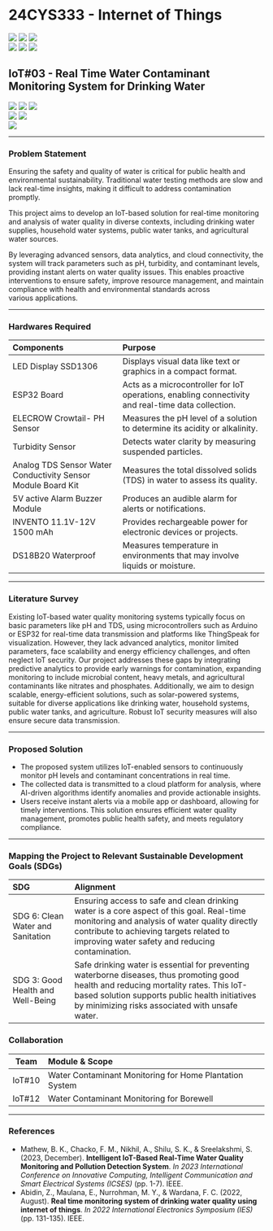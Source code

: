 # 24CYS333 - Internet of Things
![](https://img.shields.io/badge/Batch-22CYS-lightgreen) ![](https://img.shields.io/badge/UG-blue) ![](https://img.shields.io/badge/Subject-IoT-blue)
<br/>
![](https://img.shields.io/badge/Lecture-2-orange) ![](https://img.shields.io/badge/Practical-3-orange) ![](https://img.shields.io/badge/Credits-3-orange) <br/>

## IoT#03 - Real Time Water Contaminant Monitoring System for Drinking Water

![](https://img.shields.io/badge/Member-Agil_Prasanna_P-gold)  ![](https://img.shields.io/badge/Member-Amal_Ritessh_A_P-gold)  ![](https://img.shields.io/badge/Member-Ananth_R-gold) <br/> 
![](https://img.shields.io/badge/SDG-6-darkgreen) ![](https://img.shields.io/badge/SDG-3-darkgreen) <br/>
![](https://img.shields.io/badge/Reviewed--brown)

---
### Problem Statement
 Ensuring the safety and quality of water is critical for public health and environmental sustainability. Traditional water testing methods are slow and lack real-time insights, making it difficult to address contamination promptly.

 This project aims to develop an IoT-based solution for real-time monitoring and analysis of water quality in diverse contexts, including drinking water supplies, household water systems, public water tanks, and agricultural water sources.

 By leveraging advanced sensors, data analytics, and cloud connectivity, the system will track parameters such as pH, turbidity, and contaminant levels, providing instant alerts on water quality issues. This enables proactive interventions to ensure safety, improve resource management, and maintain compliance with health and environmental standards across various applications.

---
 ### Hardwares Required

| Components               | Purpose                                                                                          |
|:-------------------------|:-------------------------------------------------------------------------------------------------|
| LED Display SSD1306  | Displays visual data like text or graphics in a compact format. |
| ESP32 Board              | Acts as a microcontroller for IoT operations, enabling connectivity and real-time data collection. |
| ELECROW Crowtail- PH Sensor    | Measures the pH level of a solution to determine its acidity or alkalinity. |
| Turbidity Sensor             | Detects water clarity by measuring suspended particles. |
| Analog TDS Sensor Water Conductivity Sensor Module Board Kit  | Measures the total dissolved solids (TDS) in water to assess its quality. |
| 5V active Alarm Buzzer Module    | Produces an audible alarm for alerts or notifications. |
| INVENTO 11.1V-12V 1500 mAh               | Provides rechargeable power for electronic devices or projects. |
| DS18B20 Waterproof| Measures temperature in environments that may involve liquids or moisture. |

---
 ### Literature Survey
 Existing IoT-based water quality monitoring systems typically focus on basic parameters like pH and TDS, using microcontrollers such as Arduino or ESP32 for real-time data transmission and platforms like ThingSpeak for visualization. However, they lack advanced analytics, monitor limited parameters, face scalability and energy efficiency challenges, and often neglect IoT security. Our project addresses these gaps by integrating predictive analytics to provide early warnings for contamination, expanding monitoring to include microbial content, heavy metals, and agricultural contaminants like nitrates and phosphates. Additionally, we aim to design scalable, energy-efficient solutions, such as solar-powered systems, suitable for diverse applications like drinking water, household systems, public water tanks, and agriculture. Robust IoT security measures will also ensure secure data transmission.


---
 ### Proposed Solution
- The proposed system utilizes IoT-enabled sensors to continuously monitor pH levels
and contaminant concentrations in real time.
- The collected data is transmitted to a cloud platform for analysis, where AI-driven
algorithms identify anomalies and provide actionable insights.
- Users receive instant alerts via a mobile app or dashboard, allowing for timely
interventions. This solution ensures efficient water quality management, promotes
public health safety, and meets regulatory compliance.

---
 ### Mapping the Project to Relevant Sustainable Development Goals (SDGs) 

| SDG | Alignment |
|:-----------------------------------------|:----------------------------------------------------------------------------------------------------------------------------------------------------------|
| SDG 6: Clean Water and Sanitation | Ensuring access to safe and clean drinking water is a core aspect of this goal. Real-time monitoring and analysis of water quality directly contribute to achieving targets related to improving water safety and reducing contamination. |
| SDG 3: Good Health and Well-Being | Safe drinking water is essential for preventing waterborne diseases, thus promoting good health and reducing mortality rates. This IoT-based solution supports public health initiatives by minimizing risks associated with unsafe water. |

### Collaboration 
| Team | Module & Scope |
|:----:|:---------------|
| IoT#10 | Water Contaminant Monitoring for Home Plantation System | 
| IoT#12 | Water Contaminant Monitoring for Borewell |

---
 ### References
 - Mathew, B. K., Chacko, F. M., Nikhil, A., Shilu, S. K., & Sreelakshmi, S. (2023, December). **Intelligent IoT-Based Real-Time Water Quality Monitoring and Pollution Detection System**. _In 2023 International Conference on Innovative Computing, Intelligent Communication and Smart Electrical Systems (ICSES)_ (pp. 1-7). IEEE.
- Abidin, Z., Maulana, E., Nurrohman, M. Y., & Wardana, F. C. (2022, August). **Real time monitoring system of drinking water quality using internet of things**. _In 2022 International Electronics Symposium (IES)_ (pp. 131-135). IEEE. 
